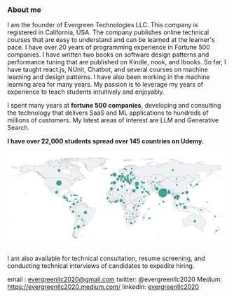 
### About me

I am the founder of Evergreen Technologies LLC. This company is registered in California, USA. The company publishes online technical courses that are easy to understand and can be learned at the learner's pace.  I have over 20 years of programming experience in Fortune 500 companies. I have written two books on software design patterns and performance tuning that are published on Kindle, nook, and Ibooks.  So far, I have taught react.js, NUnit, Chatbot, and several courses on machine learning and design patterns.  I have also been working in the machine learning area for many years. My passion is to leverage my years of experience to teach students intuitively and enjoyably.

I spent many years at **fortune 500 companies**, developing and consulting the technology that delivers SaaS and ML applications to hundreds of millions of customers. My latest areas of interest are LLM and Generative Search. 

**I have over 22,000 students spread over 145 countries on Udemy.**

![Student Distribution](/assets/images/studentreach.png)

I am also available for technical consultation, resume screening, and conducting technical interviews of candidates to expedite hiring.

email : evergreenllc2020@gmail.com
twitter: @evergreenllc2020
Medium: https://evergreenllc2020.medium.com/
linkedin: [evergreenllc2020](https://www.linkedin.com/in/evergreen-technologies-usa-3a7422198/)
